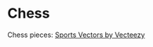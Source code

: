 # Chess
Chess pieces: <a href="https://www.vecteezy.com/free-vector/sports">Sports Vectors by Vecteezy</a>
